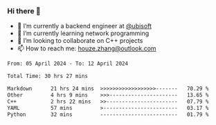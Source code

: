 ### Hi there 👋
- 🔭 I’m currently a backend engineer at [@ubisoft](https://github.com/ubisoft)
- 🌱 I’m currently learning network programming
- 👯 I’m looking to collaborate on C++ projects
- 📫 How to reach me: houze.zhang@outlook.com

<!--START_SECTION:waka-->

```txt
From: 05 April 2024 - To: 12 April 2024

Total Time: 30 hrs 27 mins

Markdown      21 hrs 24 mins  >>>>>>>>>>>>>>>>>>-------   70.29 %
Other         4 hrs 9 mins    >>>----------------------   13.65 %
C++           2 hrs 22 mins   >>-----------------------   07.79 %
YAML          57 mins         >------------------------   03.17 %
Python        32 mins         -------------------------   01.79 %
```

<!--END_SECTION:waka-->
